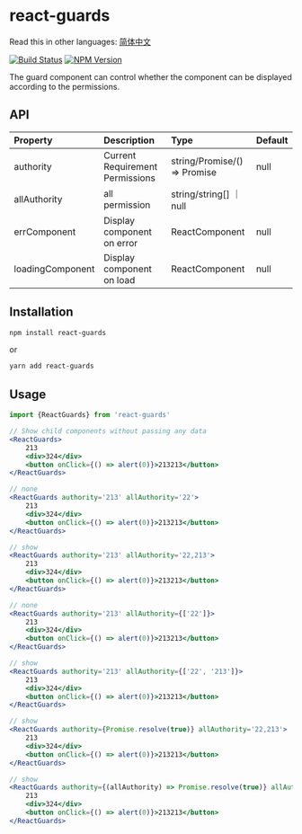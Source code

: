 # react-guards

Read this in other languages: [简体中文](https://github.com/wsafight/react-guards/blob/main/README.zh-CN.md)

[![Build Status](https://www.travis-ci.org/wsafight/react-guards.svg?branch=main)](https://www.travis-ci.org/wsafight/react-guards)
[![NPM Version](https://badgen.net/npm/v/react-guards)](https://www.npmjs.com/package/react-guards)

The guard component can control whether the component can be displayed according to the permissions.

## API

| Property | Description | Type | Default |
| :----| :---- | :---- | :---- |
| authority | Current Requirement Permissions | string/Promise/() => Promise | null |
| allAuthority | all permission |  string/string[] ｜ null |
| errComponent | Display component on error | ReactComponent | null |
| loadingComponent | Display component on load | ReactComponent | null |


## Installation

```bash
npm install react-guards
```

or

```bash
yarn add react-guards
```

## Usage

```jsx
import {ReactGuards} from 'react-guards'

// Show child components without passing any data
<ReactGuards>
    213
    <div>324</div>
    <button onClick={() => alert(0)}>213213</button>
</ReactGuards>
```

```jsx
// none
<ReactGuards authority='213' allAuthority='22'>
    213
    <div>324</div>
    <button onClick={() => alert(0)}>213213</button>
</ReactGuards>

// show
<ReactGuards authority='213' allAuthority='22,213'>
    213
    <div>324</div>
    <button onClick={() => alert(0)}>213213</button>
</ReactGuards>

// none
<ReactGuards authority='213' allAuthority={['22']}>
    213
    <div>324</div>
    <button onClick={() => alert(0)}>213213</button>
</ReactGuards>

// show
<ReactGuards authority='213' allAuthority={['22', '213']}>
    213
    <div>324</div>
    <button onClick={() => alert(0)}>213213</button>
</ReactGuards>

// show
<ReactGuards authority={Promise.resolve(true)} allAuthority='22,213'>
    213
    <div>324</div>
    <button onClick={() => alert(0)}>213213</button>
</ReactGuards>

// show
<ReactGuards authority={(allAuthority) => Promise.resolve(true)} allAuthority='22,213'>
    213
    <div>324</div>
    <button onClick={() => alert(0)}>213213</button>
</ReactGuards>
```